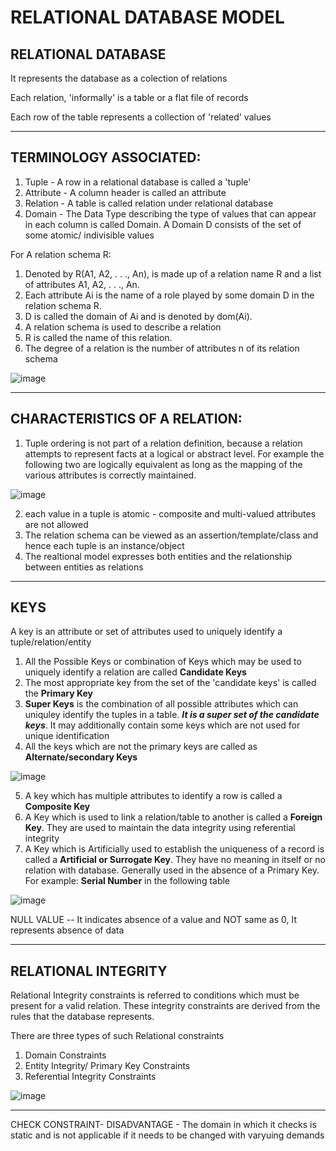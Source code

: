# RELATIONAL DATABASE MODEL

## RELATIONAL DATABASE

It represents the database as a colection of relations

Each relation, 'informally' is a table or a flat file of records

Each row of the table represents a collection of 'related' values

--------------------------

## TERMINOLOGY ASSOCIATED:

1. Tuple - A row in a relational database is called a 'tuple'
2. Attribute - A column header is called an attribute 
3. Relation - A table is called relation under relational database
4. Domain - The Data Type describing the type of values that can appear in each column is called Domain. A Domain D consists of the set of some atomic/ indivisible values



For A relation schema R:

1.  Denoted by R(A1, A2, . . ., An), is made up of a relation name R and a list of attributes A1, A2, . . ., An. 
2.  Each attribute Ai is the name of a role played by some domain D in the relation schema R.
3.  D is called the domain of Ai and is denoted by dom(Ai). 
4.  A relation schema is used to describe a relation
5.  R is called the name of this relation. 
6.  The degree of a relation is the number of attributes n of its relation schema

![image](https://user-images.githubusercontent.com/80255503/161529063-265a2ee1-fabf-4830-94d6-a1d5eb32c3d9.png)


------------------------

## CHARACTERISTICS OF A RELATION:

1. Tuple ordering is not part of a relation definition, because a relation attempts to represent facts at a logical or abstract level. For example the following two are logically equivalent as long as the mapping of the various attributes is correctly maintained.

![image](https://user-images.githubusercontent.com/80255503/161529467-c3e0582e-a01e-43fe-8b6d-84ef0fe27314.png)


2. each value in a tuple is atomic - composite and multi-valued attributes are not allowed
3. The relation schema can be viewed as an assertion/template/class and hence each tuple is an instance/object
4. The realtional model expresses both entities and the relationship between entities as relations

-------------------------

## KEYS


 A key is an attribute or set of attributes used to uniquely identify a tuple/relation/entity
 
 
 1. All the Possible Keys or combination of Keys which may be used to uniquely identify a relation are called **Candidate Keys**
 2. The most appropriate key from the set of the 'candidate keys' is called the **Primary Key**
 3. **Super Keys** is the combination of all possible attributes which can uniquley identify the tuples in a table. ***It is a super set of the candidate keys***. It may additionally contain some keys which are not used for unique identification
 4. All the keys which are not the primary keys are called as **Alternate/secondary Keys**


![image](https://user-images.githubusercontent.com/80255503/161532968-d0dd32d4-b3b8-47eb-97f2-4cec970d37f9.png)


5. A key which has multiple attributes to identify a row is called a **Composite Key**
6. A Key which is used to link a relation/table to another is called a **Foreign Key**. They are used to maintain the data integrity using referential integrity
7. A Key which is Artificially used to establish the uniqueness of a record is called a **Artificial or Surrogate Key**. They have no meaning in itself or no relation with database. Generally used in the absence of a Primary Key. For example: **Serial Number** in the following table

![image](https://user-images.githubusercontent.com/80255503/161533747-7d14b03d-4955-41ee-9469-a28381c78b90.png)


NULL VALUE -- It indicates absence of a value and NOT same as 0, It represents absence of data

--------------------------------

## RELATIONAL INTEGRITY

Relational Integrity constraints is referred to conditions which must be present for a valid relation. These integrity constraints are derived from the rules that the database represents.

There are three types of such Relational constraints

1. Domain Constraints
2. Entity Integrity/ Primary Key Constraints
3. Referential Integrity Constraints

![image](https://user-images.githubusercontent.com/80255503/161534777-4caeed5b-582c-4899-b77c-6db20190107f.png)


---------------------------------


CHECK CONSTRAINT- DISADVANTAGE - The domain in which it checks is static and is not applicable if it needs to be changed with varyuing demands









